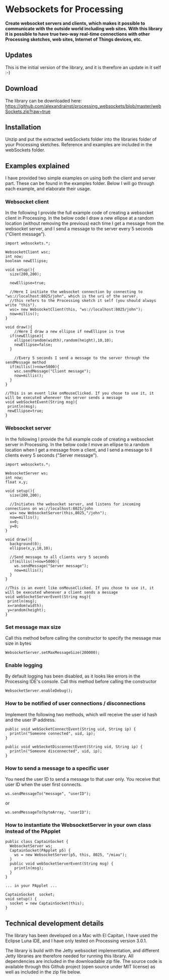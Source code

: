 # Websockets for Processing

**Create websocket servers and clients, which makes it possible to communicate with the
outside world including web sites. With this library it is possible to have true two-way
real-time connections with other Processing sketches, web sites, Internet of Things
devices, etc.**

## Updates
This is the initial version of the library, and it is therefore an update in it self :-)

## Download
The library can be downloaded here:
https://github.com/alexandrainst/processing_websockets/blob/master/webSockets.zip?raw=true

## Installation
Unzip and put the extracted webSockets folder into the libraries folder of your Processing
sketches. Reference and examples are included in the webSockets folder.

## Examples explained
I have provided two simple examples on using both the client and server part. These can be
found in the examples folder. Below I will go through each example, and elaborate their usage.

### Websocket client

In the following I provide the full example code of creating a websocket client in Processing.
In the below code I draw a new ellipse at a random location (without removing the previous)
each time I get a message from the websocket server, and I send a message to the server every
5 seconds ("Client message").

```
import websockets.*;

WebsocketClient wsc;
int now;
boolean newEllipse;

void setup(){
  size(200,200);
  
  newEllipse=true;
  
  //Here I initiate the websocket connection by connecting to "ws://localhost:8025/john", which is the uri of the server.
  //this refers to the Processing sketch it self (you should always write "this").
  wsc= new WebsocketClient(this, "ws://localhost:8025/john");
  now=millis();
}

void draw(){
    //Here I draw a new ellipse if newEllipse is true
  if(newEllipse){
    ellipse(random(width),random(height),10,10);
    newEllipse=false;
  }
    
    //Every 5 seconds I send a message to the server through the sendMessage method
  if(millis()>now+5000){
    wsc.sendMessage("Client message");
    now=millis();
  }
}

//This is an event like onMouseClicked. If you chose to use it, it will be executed whenever the server sends a message 
void webSocketEvent(String msg){
 println(msg);
 newEllipse=true;
}
```

### Websocket server

In the following I provide the full example code of creating a websocket server in Processing.
In the below code I move an ellipse to a random location when I get a message from a client,
and I send a message to ll clients every 5 seconds ("Server message").

```
import websockets.*;

WebsocketServer ws;
int now;
float x,y;

void setup(){
  size(200,200);
  
  //Initiates the websocket server, and listens for incoming connections on ws://localhost:8025/john
  ws= new WebsocketServer(this,8025,"/john");
  now=millis();
  x=0;
  y=0;
}

void draw(){
  background(0);
  ellipse(x,y,10,10);
  
  //Send message to all clients very 5 seconds
  if(millis()>now+5000){
    ws.sendMessage("Server message");
    now=millis();
  }
}

//This is an event like onMouseClicked. If you chose to use it, it will be executed whenever a client sends a message
void webSocketServerEvent(String msg){
 println(msg);
 x=random(width);
 y=random(height);
}
```

### Set message max size

Call this method before calling the constructor to specify the message max size in bytes

    WebsocketServer.setMaxMessageSize(200000);

### Enable logging

By default logging has been disabled, as it looks like errors in the
Processing IDE's console. Call this method before calling the constructor

    WebsocketServer.enableDebug();

### How to be notified of user connections / disconnections

Implement the following two methods, which will receive the user id hash and
the user IP address.

```
public void webSocketConnectEvent(String uid, String ip) {
  println("Someone connected", uid, ip);
}
  
public void webSocketDisconnectEvent(String uid, String ip) {
  println("Someone disconnected", uid, ip);
}
```

### How to send a message to a specific user

You need the user ID to send a message to that user only. 
You receive that user ID when the user first connects.

    ws.sendMessageTo("message", "userID");

or

    ws.sendMessageTo(byteArray, "userID");

### How to instantiate the WebsocketServer in your own class instead of the PApplet

```
public class CaptainSocket {
  WebsocketServer ws;
  CaptainSocket(PApplet p5) {
    ws = new WebsocketServer(p5, this, 8025, "/miau");
  }
  public void webSocketServerEvent(String msg) {
    println(msg);
  }
}  

... in your PApplet ...

CaptainSocket  socket;
void setup() {
  socket = new CaptainSocket(this);
}

```


## Technical development details

The library has been developed on a Mac with El Capitan, I have used the Eclipse Luna IDE,
and I have only tested on Processing version 3.0.1.

The library is build with the Jetty websocket implementation, and different Jetty libraries
are therefore needed for running this library. All dependencies are included in the downloadable
zip file. The source code is available through this Github project (open source under MIT
license) as well as included in the zip file below.
